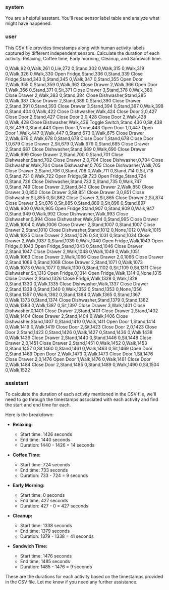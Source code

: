 ### system
You are a helpful assstant. You'll read sensor label table and analyze what might have happened.
### user

This CSV file provides timestamps along with human activity labels captured by different independent sensors.
Calculate the duration of each activity: Relaxing, Coffee time, Early morning, Cleanup, and Sandwich time.
    
0,Walk,92
0,Walk,261
0,Lie,272
0,Stand,302
0,Walk,315
0,Walk,319
0,Walk,326
0,Walk,330
Open Fridge,Stand,336
0,Stand,339
Close Fridge,Stand,343
0,Stand,345
0,Walk,347
0,Stand,355
Open Door 2,Walk,355
0,Stand,359
0,Walk,362
Close Drawer 2,Walk,366
Open Door 1,Walk,366
0,Stand,371
0,Sit,371
Close Drawer 3,Stand,378
0,Walk,380
Close Drawer 2,Walk,383
0,Stand,384
Close Dishwasher,Stand,385
0,Walk,387
Close Drawer 2,Stand,389
0,Stand,390
Close Drawer 2,Stand,391
0,Stand,393
Close Drawer 3,Stand,394
0,Stand,397
0,Walk,398
0,Stand,404
0,Walk,422
Close Dishwasher,Walk,424
Close Door 2,0,427
Close Door 2,Stand,427
Close Door 2,0,428
Close Door 2,Walk,428
0,Walk,428
Close Dishwasher,Walk,436
Toggle Switch,Stand,436
0,Sit,438
0,Sit,439
0,Stand,443
Open Door 1,None,443
Open Door 1,0,447
Open Door 1,Walk,447
0,Walk,447
0,Stand,673
0,Walk,675
Close Drawer 2,Walk,676
0,Walk,678
0,Stand,678
Close Door 1,Stand,678
Close Door 1,0,679
Close Drawer 2,Sit,679
0,Walk,679
0,Stand,685
Close Drawer 2,Stand,687
Close Dishwasher,Stand,689
0,Walk,690
Close Drawer 2,Walk,699
Close Drawer 2,Stand,700
0,Stand,701
Close Dishwasher,Stand,702
Close Drawer 2,0,704
Close Dishwasher,0,704
Close Dishwasher,Walk,704
Close Dishwasher,0,705
Close Dishwasher,Walk,705
Close Drawer 2,Stand,706
0,Stand,708
0,Walk,711
0,Stand,714
0,Sit,718
0,Stand,721
0,Walk,722
Open Fridge,Sit,723
Open Fridge,Stand,724
0,Stand,726
Close Dishwasher,Stand,733
0,Stand,735
0,Walk,747
0,Stand,749
Close Drawer 2,Stand,843
Close Drawer 2,Walk,850
Close Drawer 3,0,850
Close Drawer 3,Sit,851
Close Drawer 3,0,851
Close Dishwasher,Sit,855
0,Sit,862
Close Drawer 3,Sit,865
Close Drawer 2,Sit,874
Close Drawer 3,Sit,876
0,Sit,885
0,Stand,889
0,Sit,896
0,Stand,897
0,Walk,900
0,Walk,905
Open Fridge,Stand,907
0,Stand,909
0,Walk,947
0,Stand,949
0,Walk,992
Close Dishwasher,Walk,993
Close Dishwasher,0,994
Close Dishwasher,Walk,994
0,Stand,995
Close Drawer 2,Walk,1004
0,Walk,1006
Close Drawer 2,Stand,1007
0,Stand,1007
Close Drawer 2,Stand,1010
Close Dishwasher,Stand,1012
0,None,1012
0,Walk,1015
0,Walk,1025
Close Drawer 2,Stand,1026
0,Sit,1031
0,Stand,1034
Close Drawer 2,Walk,1037
0,Stand,1039
0,Walk,1040
Open Fridge,Walk,1043
Open Fridge,0,1043
Open Fridge,Stand,1043
0,Stand,1046
Close Drawer 2,Stand,1047
Close Drawer 2,Walk,1048
0,Walk,1049
0,Walk,1051
0,Walk,1063
Close Drawer 2,Walk,1066
Close Drawer 2,0,1066
Close Drawer 2,Stand,1066
0,Stand,1068
Close Drawer 2,Stand,1071
0,Walk,1073
0,Walk,1073
0,Walk,1077
0,Walk,1100
0,Stand,1102
0,Sit,1109
0,Sit,1311
Close Dishwasher,Sit,1313
Open Fridge,0,1314
Open Fridge,Walk,1314
0,None,1315
Close Drawer 2,Stand,1326
Close Fridge,Walk,1328
0,Walk,1328
0,Stand,1330
0,Walk,1335
Close Dishwasher,Walk,1337
Close Drawer 2,Stand,1338
0,Stand,1340
0,Walk,1352
0,Stand,1353
0,None,1356
0,Stand,1357
0,Walk,1362
0,Stand,1364
0,Walk,1365
0,Stand,1367
0,Walk,1373
0,Stand,1374
Close Dishwasher,Stand,1379
0,Stand,1382
0,Walk,1383
0,Walk,1387
0,Sit,1397
Close Drawer 3,Walk,1401
Close Dishwasher,0,1401
Close Drawer 2,Stand,1401
Close Drawer 2,Stand,1402
0,Walk,1404
Close Drawer 2,Stand,1404
0,Walk,1406
Close Dishwasher,Stand,1407
0,Stand,1410
0,Walk,1411
Open Door 1,Stand,1414
0,Walk,1419
0,Walk,1419
Close Door 2,Sit,1423
Close Door 2,0,1423
Close Door 2,Stand,1423
0,Stand,1426
0,Walk,1427
0,Stand,1436
0,Walk,1438
0,Walk,1439
Close Drawer 2,Stand,1440
0,Stand,1446
0,Sit,1448
Close Drawer 2,0,1451
Close Drawer 2,Stand,1451
0,Walk,1452
0,Walk,1453
0,Stand,1457
0,Sit,1460
0,Stand,1461
0,Walk,1463
0,Sit,1469
Open Door 2,Stand,1469
Open Door 2,Walk,1473
0,Walk,1473
Close Door 1,Sit,1476
Close Drawer 2,0,1476
Open Door 1,Walk,1476
0,Walk,1481
Close Door 2,Walk,1484
Close Door 2,Stand,1485
0,Stand,1489
0,Walk,1490
0,Sit,1504
0,Walk,1522

### assistant
To calculate the duration of each activity mentioned in the CSV file, we'll need to go through the timestamps associated with each activity and find the start and end time for each.

Here is the breakdown:

- **Relaxing:**
  - Start time: 1426 seconds
  - End time: 1440 seconds
  - Duration: 1440 - 1426 = 14 seconds

- **Coffee Time:**
  - Start time: 724 seconds
  - End time: 733 seconds
  - Duration: 733 - 724 = 9 seconds

- **Early Morning:**
  - Start time: 0 seconds
  - End time: 427 seconds
  - Duration: 427 - 0 = 427 seconds

- **Cleanup:**
  - Start time: 1338 seconds
  - End time: 1379 seconds
  - Duration: 1379 - 1338 = 41 seconds

- **Sandwich Time:**
  - Start time: 1476 seconds
  - End time: 1485 seconds
  - Duration: 1485 - 1476 = 9 seconds

These are the durations for each activity based on the timestamps provided in the CSV file. Let me know if you need any further assistance.
